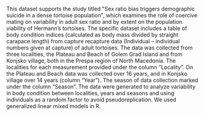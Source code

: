 This dataset supports the study titled "Sex ratio bias triggers demographic suicide in a dense tortoise population", which examines the role of coercive mating on variability in adult sex ratio and by extent on the population viability of Hermann’s tortoises. The specific dataset includes a table of body condition indices (calculated as body mass divided by straight carapace length) from capture recapture data (Individual – individual numbers given at capture) of adult tortoises. The data was collected from three localities, the Plateau and Beach of Golem Grad Island and from Konjsko village, both in the Prespa region of North Macedonia. The localities for each measurement provided under the column “Locality”. On the Plateau and Beach data was collected over 16 years, and in Konjsko village over 14 years (column “Year”). The season of data collection marked under the column “Season”. The data were generated to analyze variability in body condition between localities, years and seasons and using individuals as a random factor to avoid pseudoreplication. We used generalized linear mixed models in R.
